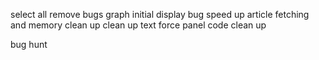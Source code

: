 
select all remove bugs
graph initial display bug
speed up article fetching and memory clean up
clean up text
force panel code clean up

bug hunt